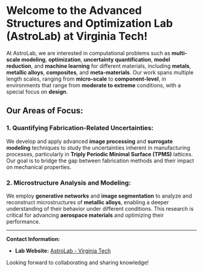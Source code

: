 # Welcome to the Advanced Structures and Optimization Lab (AstroLab) at Virginia Tech!

At AstroLab, we are interested in computational problems such as **multi-scale modeling**, **optimization**, **uncertainty quantification**, **model reduction**, and **machine learning** for different materials, including **metals**, **metallic alloys**, **composites**, and **meta-materials**. Our work spans multiple length scales, ranging from **micro-scale** to **component-level**, in environments that range from **moderate to extreme** conditions, with a special focus on **design**. 

## Our Areas of Focus:

### 1. **Quantifying Fabrication-Related Uncertainties:**
We develop and apply advanced **image processing** and **surrogate modeling** techniques to study the uncertainties inherent in manufacturing processes, particularly in **Triply Periodic Minimal Surface (TPMS)** lattices. Our goal is to bridge the gap between fabrication methods and their impact on mechanical properties.

### 2. **Microstructure Analysis and Modeling:**
We employ **generative networks** and **image segmentation** to analyze and reconstruct microstructures of **metallic alloys**, enabling a deeper understanding of their behavior under different conditions. This research is critical for advancing **aerospace materials** and optimizing their performance.




---

**Contact Information:**
- **Lab Website:** [AstroLab - Virginia Tech](https://sites.google.com/vt.edu/astrolab/home)


Looking forward to collaborating and sharing knowledge!


